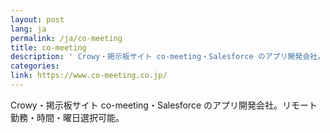 ```yaml
---
layout: post
lang: ja
permalink: /ja/co-meeting
title: co-meeting
description: ' Crowy・掲示板サイト co-meeting・Salesforce のアプリ開発会社。リモート勤務・時間・曜日選択可能。 '
categories: 
link: https://www.co-meeting.co.jp/
---
```


<p>Crowy・掲示板サイト co-meeting・Salesforce のアプリ開発会社。リモート勤務・時間・曜日選択可能。</p>

